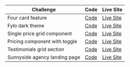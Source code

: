 | Challenge   | Code  | Live Site |
| ------ | ------ | ------ |
|Four card feature  | [Code](https://github.com/hannahshiels/front-end-mentor/tree/master/four-card-feature-section-master) | [Live Site](https://hannahshiels.github.io/front-end-mentor/four-card-feature-section-master/index.html) 
| Fylo dark theme | [Code](https://github.com/hannahshiels/front-end-mentor/tree/master/fylo-dark-theme-landing-page-master) | [Live Site](https://hannahshiels.github.io/front-end-mentor/fylo-dark-theme-landing-page-master/index.html) |
| Single price grid component| [Code](https://github.com/hannahshiels/front-end-mentor/tree/master/single-price-grid-component-master) | [Live Site](https://hannahshiels.github.io/front-end-mentor/single-price-grid-component-master/index.html) |
|  Pricing component with toggle| [Code](https://github.com/hannahshiels/front-end-mentor/tree/master/pricing-component-with-toggle-master) | [Live Site](https://hannahshiels.github.io/front-end-mentor/pricing-component-with-toggle-master/index.html) |
|  Testimonials grid section | [Code](https://github.com/hannahshiels/front-end-mentor/tree/master/testimonials-grid-section-main) | [Live Site](https://hannahshiels.github.io/front-end-mentor/testimonials-grid-section-main/index.html) |
| Sunnyside agency landing page | [Code](https://github.com/hannahshiels/front-end-mentor/tree/master/sunnyside-agency-landing-page-main) | [Live Site](https://hannahshiels.github.io/front-end-mentor/sunnyside-agency-landing-page-main/index.html) |


